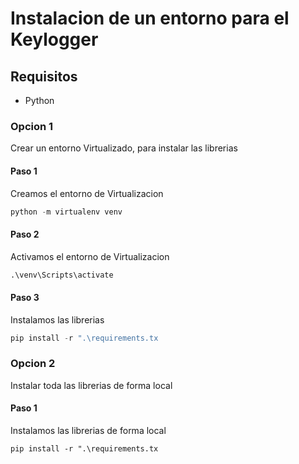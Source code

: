 # Instalacion de un entorno para el Keylogger

## Requisitos
- Python 

### Opcion 1
Crear un entorno Virtualizado, para instalar las librerias

#### Paso 1
Creamos el entorno de Virtualizacion
```python
python -m virtualenv venv
```

#### Paso 2
Activamos el entorno de Virtualizacion
```python
.\venv\Scripts\activate
```

#### Paso 3
Instalamos las librerias
```python
pip install -r ".\requirements.tx
```

### Opcion 2
Instalar toda las librerias de forma local

#### Paso 1
Instalamos las librerias de forma local
```
pip install -r ".\requirements.tx
```